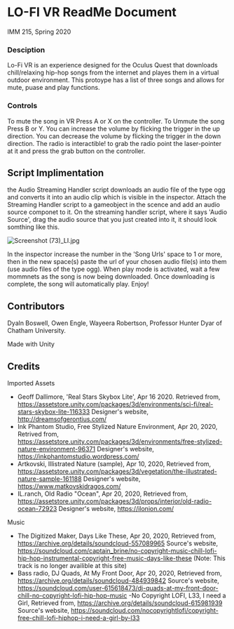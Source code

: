 # LO-FI VR ReadMe Document
IMM 215, Spring 2020

### Desciption 
Lo-Fi VR is an experience designed for the Oculus Quest that downloads chill/relaxing hip-hop songs from the internet and playes them in a virtual outdoor environment. This protoype has a list of three songs and allows for mute, puase and play functions. 

### Controls
 To mute the song in VR Press A or X on the controller.
 To Ummute the song Press B or Y.
 You can increase the volume by flicking the trigger in the up direction.
 You can decrease the volume by flicking the trigger in the down direction.
 The radio is interactible! to grab the radio point the laser-pointer at it and press the grab button on the controller.


## Script Implimentation
the Audio Streaming Handler script downloads an audio file of the type ogg and converts it into an audio clip which is visible in the inspector. Attach the Streaming Handler script to a gameobject in the scence and add an audio source componet to it. On the streaming handler script, where it says 'Audio Source', drag the audio source that you just created into it, it should look somthing like this.

![Screenshot (73)_LI.jpg](https://www.dropbox.com/s/9u741ir86k82yx2/Screenshot%20%2873%29_LI.jpg?dl=0&raw=1)

In the inspector increase the number in the 'Song Urls' space to 1 or more, then in the new space(s) paste the url of your chosen audio file(s) into them (use audio files of the type ogg). When play mode is activated, wait a few mommnets as the song is now being downloaded. Once downloading is complete, the song will automatically play. Enjoy!

## Contributors
Dyaln Boswell, Owen Engle, Wayeera Robertson, Professor Hunter Dyar of Chatham University.

Made with Unity

## Credits
Imported Assets
- Geoff Dallimore, 'Real Stars Skybox Lite', Apr 16 2020. Retrieved from, https://assetstore.unity.com/packages/3d/environments/sci-fi/real-stars-skybox-lite-116333
Designer's website, http://dreamsofgerontius.com/ 
- Ink Phantom Studio, Free Stylized Nature Environment, Apr 20, 2020, Retrived from, 
https://assetstore.unity.com/packages/3d/environments/free-stylized-nature-environment-96371
Designer's website, https://inkphantomstudio.wordpress.com/
- Artkovski, Illistrated Nature (sample), Apr 10, 2020, Retrieved from,
https://assetstore.unity.com/packages/3d/vegetation/the-illustrated-nature-sample-161188
Designer's website, https://www.matkovskidragos.com/
- IL.ranch, Old Radio "Ocean", Apr 20, 2020, Retrieved from, 
https://assetstore.unity.com/packages/3d/props/interior/old-radio-ocean-72923
Designer's website, https://ilonion.com/

Music
- The Digitized Maker, Days Like These, Apr 20, 2020, Retrieved from,
https://archive.org/details/soundcloud-557089965
Source's website, https://soundcloud.com/captain_brine/no-copyright-music-chill-lofi-hip-hop-instrumental-copyright-free-music-days-like-these (Note: This track is no longer availible at this site)
- Bass radio, DJ Quads, At My Front Door, Apr 20, 2020, Retrieved from, 
https://archive.org/details/soundcloud-484939842
Source's website, https://soundcloud.com/user-615618473/dj-quads-at-my-front-door-chill-no-copyright-lofi-hip-hop-music
-No Copyright LOFI, L33, I need a Girl, Retrieved from, 
https://archive.org/details/soundcloud-615981939
Source's website, https://soundcloud.com/nocopyrightlofi/copyright-free-chill-lofi-hiphop-i-need-a-girl-by-l33
